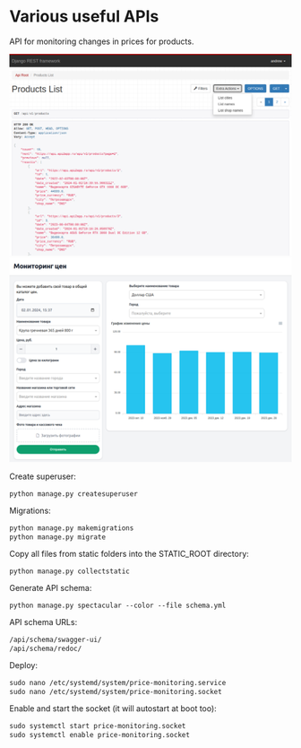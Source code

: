 # Various useful APIs

API for monitoring changes in prices for products.

![screenshot #1](https://github.com/andchir/price-monitoring-django/blob/main/screenshots/001.png?raw=true "Screenshot #1")
![screenshot #2](https://github.com/andchir/price-monitoring-django/blob/main/screenshots/002.png?raw=true "Screenshot #2")

Create superuser:
~~~
python manage.py createsuperuser
~~~

Migrations:
~~~
python manage.py makemigrations
python manage.py migrate
~~~

Copy all files from static folders into the STATIC_ROOT directory:
~~~
python manage.py collectstatic
~~~

Generate API schema:
~~~
python manage.py spectacular --color --file schema.yml
~~~

API schema URLs:
~~~
/api/schema/swagger-ui/
/api/schema/redoc/
~~~

Deploy:
~~~
sudo nano /etc/systemd/system/price-monitoring.service
sudo nano /etc/systemd/system/price-monitoring.socket
~~~

Enable and start the socket (it will autostart at boot too):
~~~
sudo systemctl start price-monitoring.socket
sudo systemctl enable price-monitoring.socket
~~~
